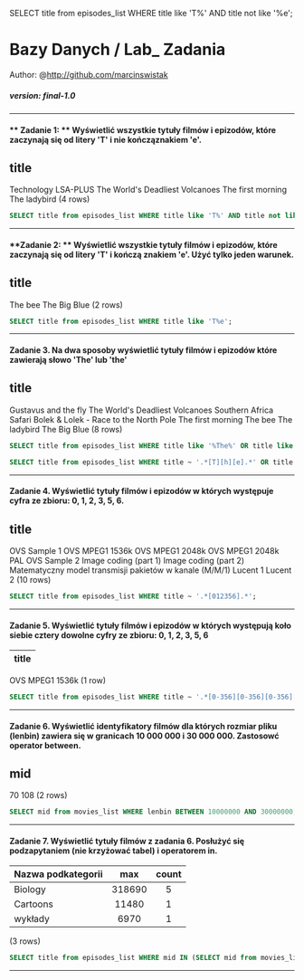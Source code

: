 

SELECT title from episodes_list WHERE title like 'T%' AND title not like '%e';

# Bazy Danych / Lab_ Zadania

Author: @http://github.com/marcinswistak 

##### version: final-1.0

---

#### ** Zadanie 1: ** Wyświetlić wszystkie tytuły filmów i epizodów, które zaczynają się od litery 'T' i nie kończąznakiem 'e'.

title
---------------------------------
Technology LSA-PLUS
The World's Deadliest Volcanoes
The first morning
The ladybird
(4 rows)

```sql
SELECT title from episodes_list WHERE title like 'T%' AND title not like '%e';
```

---

#### **Zadanie 2: ** Wyświetlić wszystkie tytuły filmów i epizodów, które zaczynają się od litery 'T' i kończą znakiem 'e'. Użyć tylko jeden warunek.

title
--------------
The bee
The Big Blue
(2 rows)

```sql
SELECT title from episodes_list WHERE title like 'T%e';
```

---

#### **Zadanie 3.**  Na dwa sposoby wyświetlić tytuły filmów i epizodów które zawierają słowo 'The' lub 'the'

title
----------------------------------------
Gustavus and the fly
The World's Deadliest Volcanoes
Southern Africa Safari
Bolek & Lolek - Race to the North Pole
The first morning
The bee
The ladybird
The Big Blue
(8 rows)

```sql
SELECT title from episodes_list WHERE title like '%The%' OR title like '%the%';
```
```sql
SELECT title from episodes_list WHERE title ~ '.*[T][h][e].*' OR title ~'.*[t][h][e].*';
```
---

#### **Zadanie 4.**  Wyświetlić tytuły filmów i epizodów w których występuje cyfra ze zbioru: 0, 1, 2, 3, 5, 6.

title
---------------------------------------------------------
OVS Sample 1
OVS MPEG1 1536k
OVS MPEG1 2048k
OVS MPEG1 2048k PAL
OVS Sample 2
Image coding (part 1)
Image coding (part 2)
Matematyczny model transmisji pakietów w kanale (M/M/1)
Lucent 1
Lucent 2
(10 rows)

```sql
SELECT title from episodes_list WHERE title ~ '.*[012356].*';
```

---

#### **Zadanie 5.** Wyświetlić tytuły filmów i epizodów w których występują koło siebie cztery dowolne cyfry ze zbioru: 0, 1, 2, 3, 5, 6

|title|
|:-----------------:|
OVS MPEG1 1536k
(1 row)

```sql
SELECT title from episodes_list WHERE title ~ '.*[0-356][0-356][0-356][0-356].*';
```

---

#### **Zadanie 6.** Wyświetlić identyfikatory filmów dla których rozmiar pliku (lenbin) zawiera się w granicach 10 000 000 i 30 000 000. Zastosowć operator between.

mid
-----
 70
108
(2 rows)

```sql
SELECT mid from movies_list WHERE lenbin BETWEEN 10000000 AND 30000000;
```

---

#### **Zadanie 7.** Wyświetlić tytuły filmów z zadania 6. Posłużyć się podzapytaniem (nie krzyżować tabel) i operatorem in.

| Nazwa podkategorii | max | count |
|:-------------------|:---:|:-----:|
Biology | 318690 | 5
Cartoons | 11480 | 1
wykłady | 6970 | 1
(3 rows)

```sql
SELECT title from episodes_list WHERE mid IN (SELECT mid from movies_list WHERE lenbin BETWEEN 10000000 AND 30000000);
```

---
